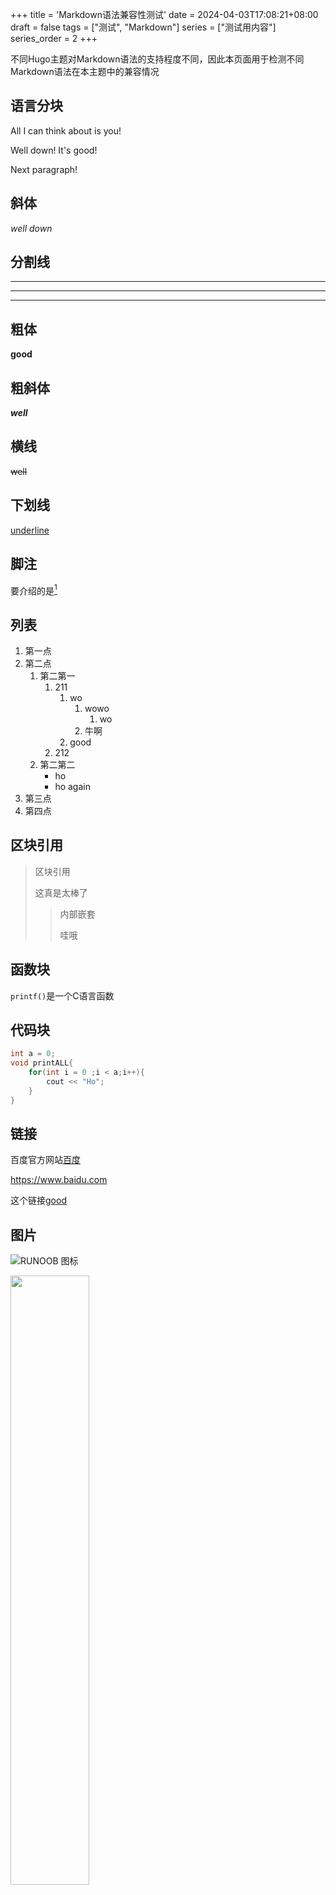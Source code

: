 +++
title = 'Markdown语法兼容性测试'
date = 2024-04-03T17:08:21+08:00
draft = false
tags = ["测试", "Markdown"]
series = ["测试用内容"]
series_order = 2
+++


不同Hugo主题对Markdown语法的支持程度不同，因此本页面用于检测不同Markdown语法在本主题中的兼容情况


## 语言分块

All I can think about is you!  

Well down!
It's good!  

Next paragraph!

## **斜体**

*well down*

## 分割线

***

---

* * *

## 粗体

**good**

## 粗斜体

***well***

## 横线

~~well~~ 

## 下划线

<u>underline</u>

## 脚注

要介绍的是[^Nintendo]

## 列表

1. 第一点
2. 第二点
   1. 第二第一
      1. 211
         1. wo
            1.  wowo
                1. wo
            2.  牛啊
         2. good
      2. 212
   2. 第二第二
      * ho
      * ho again
3. 第三点
4. 第四点

## 区块引用

> 区块引用
>
> 这真是太棒了
>
> > 内部嵌套
> >
> > 哇哦

## 函数块

`printf()`是一个C语言函数

## 代码块

```c++
int a = 0;
void printALL{
	for(int i = 0 ;i < a;i++){
		cout << "Ho";
	}
}
```

## 链接

百度官方网站[百度](https://www.baidu.com)

<https://www.baidu.com>

这个链接[good][1]

## 图片

![RUNOOB 图标](http://static.runoob.com/images/runoob-logo.png)

<img src="http://static.runoob.com/images/runoob-logo.png" width="50%">

## 表格

|   title1    |   title2   |    title3    |
| :---------: | :--------: | :----------: |
| one  things | two things | three things |
|    first    |   second   |    third     |

## 键盘块

<kbd>shift</kbd> and <kbd> del </kbd> = <kbd> S </kbd>  

## Latex

{{< katex >}}

$$
 \varphi = 1+\frac{1} {1+\frac{1} {1+\frac{1} {1+\cdots} } }
$$

{{< katex >}}
$$
f(a,b,c) = (a^2+b^2+c^2)^3
$$

## Mermaid

### 横向流程图

{{< mermaid >}}
graph LR
A[方形] -->B(圆角)
    B --> C{条件a}
    C -->|a=1| D[结果1]
    C -->|a=2| E[结果2]
    F[横向流程图]
{{< /mermaid >}}

### 纵向流程图

{{< mermaid >}}
graph TD
A[方形] --> B(圆角)
    B --> C{条件a}
    C --> |a=1| D[结果1]
    C --> |a=2| E[结果2]
    F[竖向流程图]
{{< /mermaid >}}

### 标准纵向流程图

{{< mermaid >}}
st=>start: 开始框
op=>operation: 处理框
cond=>condition: 判断框(是或否?)
sub1=>subroutine: 子流程
io=>inputoutput: 输入输出框
e=>end: 结束框
st->op->cond
cond(yes)->io->e
cond(no)->sub1(right)->op
{{< /mermaid >}}


### UML时序图

{{< mermaid >}}
  sequenceDiagram
    participant 张三
    participant 李四
    张三->王五: 王五你好吗？
    loop 健康检查
        王五->王五: 与疾病战斗
    end
    Note right of 王五: 合理 食物 <br/>看医生...
    李四-->>张三: 很好!
    王五->李四: 你怎么样?
    李四-->王五: 很好!
{{< /mermaid >}}


### 标准UML时序图
{{< mermaid >}}
对象A->对象B: 对象B你好吗?（请求）
Note right of 对象B: 对象B的描述
Note left of 对象A: 对象A的描述(提示)
对象B-->对象A: 我很好(响应)
对象A->对象B: 你真的好吗？
{{< /mermaid >}}



## 脚注尾部

[1]: www.baidu.com

[^Nintendo]:  A game company





